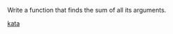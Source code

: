 Write a function that finds the sum of all its arguments.

[kata](https://www.codewars.com/kata/540c33513b6532cd58000259/train/javascript)
